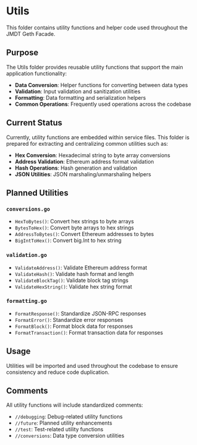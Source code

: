 # Utils

This folder contains utility functions and helper code used throughout the JMDT Geth Facade.

## Purpose

The Utils folder provides reusable utility functions that support the main application functionality:

- **Data Conversion**: Helper functions for converting between data types
- **Validation**: Input validation and sanitization utilities
- **Formatting**: Data formatting and serialization helpers
- **Common Operations**: Frequently used operations across the codebase

## Current Status

Currently, utility functions are embedded within service files. This folder is prepared for extracting and centralizing common utilities such as:

- **Hex Conversion**: Hexadecimal string to byte array conversions
- **Address Validation**: Ethereum address format validation
- **Hash Operations**: Hash generation and validation
- **JSON Utilities**: JSON marshaling/unmarshaling helpers

## Planned Utilities

### `conversions.go`
- `HexToBytes()`: Convert hex strings to byte arrays
- `BytesToHex()`: Convert byte arrays to hex strings
- `AddressToBytes()`: Convert Ethereum addresses to bytes
- `BigIntToHex()`: Convert big.Int to hex string

### `validation.go`
- `ValidateAddress()`: Validate Ethereum address format
- `ValidateHash()`: Validate hash format and length
- `ValidateBlockTag()`: Validate block tag strings
- `ValidateHexString()`: Validate hex string format

### `formatting.go`
- `FormatResponse()`: Standardize JSON-RPC responses
- `FormatError()`: Standardize error responses
- `FormatBlock()`: Format block data for responses
- `FormatTransaction()`: Format transaction data for responses

## Usage

Utilities will be imported and used throughout the codebase to ensure consistency and reduce code duplication.

## Comments

All utility functions will include standardized comments:

- `//debugging`: Debug-related utility functions
- `//future`: Planned utility enhancements
- `//test`: Test-related utility functions
- `//conversions`: Data type conversion utilities
